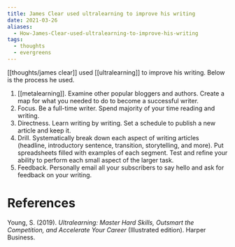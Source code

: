 ```yaml
---
title: James Clear used ultralearning to improve his writing
date: 2021-03-26
aliases:
  - How-James-Clear-used-ultralearning-to-improve-his-writing
tags:
  - thoughts
  - evergreens
---
```

[[thoughts/james clear]] used [[ultralearning]] to improve his writing. Below is the process he used.

1. [[metalearning]]. Examine other popular bloggers and authors. Create a map for what you needed to do to become a successful writer.
2. Focus. Be a full-time writer. Spend majority of your time reading and writing.
3. Directness. Learn writing by writing. Set a schedule to publish a new article and keep it.
4. Drill. Systematically break down each aspect of writing articles (headline, introductory sentence, transition, storytelling, and more). Put spreadsheets filled with examples of each segment. Test and refine your ability to perform each small aspect of the larger task.
5. Feedback. Personally email all your subscribers to say hello and ask for feedback on your writing.

# References

Young, S. (2019). *Ultralearning: Master Hard Skills, Outsmart the Competition, and Accelerate Your Career* (Illustrated edition). Harper Business.




